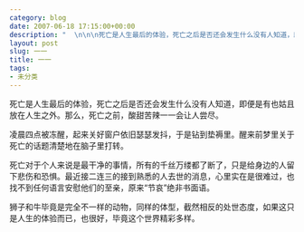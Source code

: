 ```yaml
---
category: blog
date: 2007-06-18 17:15:00+00:00
description: "  \n\n\n死亡是人生最后的体验，死亡之后是否还会发生什么没有人知道，即便是有也姑"
layout: post
slug: 一一
title: 一一
tags:
- 未分类
---
```


  


死亡是人生最后的体验，死亡之后是否还会发生什么没有人知道，即便是有也姑且放在人生之外。那么，死亡之前，酸甜苦辣一一会让人尝尽。

  


凌晨四点被冻醒，起来关好窗户依旧瑟瑟发抖，于是钻到垫褥里。醒来前梦里关于死亡的话题清楚地在脑子里打转。

  


死亡对于个人来说是最干净的事情，所有的千丝万缕都了断了，只是给身边的人留下悲伤和恐惧。最近接二连三的接到熟悉的人去世的消息，心里实在是很难过，也找不到任何语言安慰他们的至亲，原来“节哀”绝非书面语。

  


狮子和牛毕竟是完全不一样的动物，同样的体型，截然相反的处世态度，如果这只是人生的体验而已，也很好，毕竟这个世界精彩多样。

  


 
